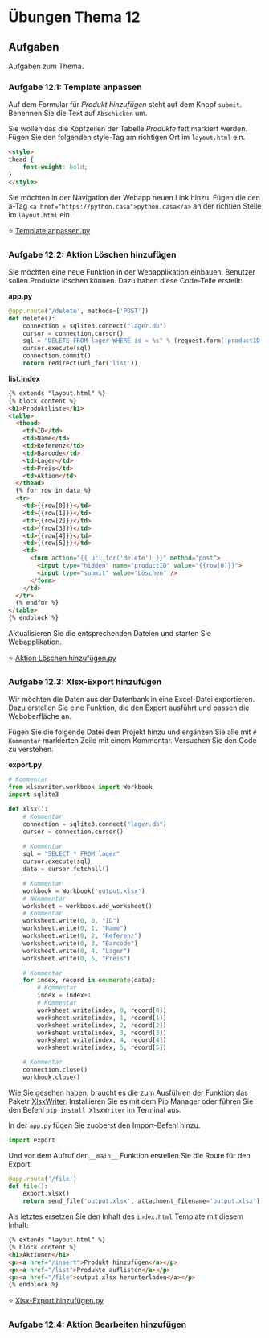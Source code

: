 # Übungen Thema 12

## Aufgaben

Aufgaben zum Thema.

### Aufgabe 12.1: Template anpassen

Auf dem Formular für *Produkt hinzufügen* steht auf dem Knopf `submit`. Benennen Sie die Text auf `Abschicken` um.

Sie wollen das die Kopfzeilen der Tabelle *Produkte* fett markiert werden. Fügen Sie den folgenden style-Tag am richtigen Ort im `layout.html` ein.

```html
<style>  
thead {
	font-weight: bold;
}
</style>
```

Sie möchten in der Navigation der Webapp neuen Link hinzu. Fügen die den a-Tag `<a href="https://python.casa">python.casa</a>` an der richtien Stelle im `layout.html` ein.

⭐ [Template anpassen.py](https://github.com/janikvonrotz/python.casa/blob/main/topic-12/Template%20anpassen)

### Aufgabe 12.2: Aktion Löschen hinzufügen

Sie möchten eine neue Funktion in der Webapplikation einbauen. Benutzer sollen Produkte löschen können. Dazu haben diese Code-Teile erstellt:

**app.py**

```python
@app.route('/delete', methods=['POST'])
def delete():
    connection = sqlite3.connect("lager.db")
    cursor = connection.cursor()
    sql = "DELETE FROM lager WHERE id = %s" % (request.form['productID'])
    cursor.execute(sql)
    connection.commit()
    return redirect(url_for('list'))
```

**list.index**

```html
{% extends "layout.html" %}
{% block content %}
<h1>Produktliste</h1>
<table>
  <thead>
    <td>ID</td>
    <td>Name</td>
    <td>Referenz</td>
    <td>Barcode</td>
    <td>Lager</td>
    <td>Preis</td>
    <td>Aktion</td>
  </thead>
  {% for row in data %}
  <tr>
    <td>{{row[0]}}</td>
    <td>{{row[1]}}</td>
    <td>{{row[2]}}</td>
    <td>{{row[3]}}</td>
    <td>{{row[4]}}</td>
    <td>{{row[5]}}</td>
    <td>
      <form action="{{ url_for('delete') }}" method="post">
        <input type="hidden" name="productID" value="{{row[0]}}">
        <input type="submit" value="Löschen" />
      </form>
    </td>
  </tr>
  {% endfor %}
</table>
{% endblock %}
```

Aktualisieren Sie die entsprechenden Dateien und starten Sie Webapplikation.

⭐ [Aktion Löschen hinzufügen.py](https://github.com/janikvonrotz/python.casa/blob/main/topic-12/Aktion%20Löschen%20hinzufügen)

### Aufgabe 12.3: Xlsx-Export hinzufügen

Wir möchten die Daten aus der Datenbank in eine Excel-Datei exportieren. Dazu erstellen Sie eine Funktion, die den Export ausführt und passen die Weboberfläche an.

Fügen Sie die folgende Datei dem Projekt hinzu und ergänzen Sie alle mit `# Kommentar` markierten Zeile mit einem Kommentar. Versuchen Sie den Code zu verstehen.

**export.py**

```python
# Kommentar
from xlsxwriter.workbook import Workbook
import sqlite3

def xlsx():
    # Kommentar
    connection = sqlite3.connect("lager.db")
    cursor = connection.cursor()
    
    # Kommentar
    sql = "SELECT * FROM lager"
    cursor.execute(sql)
    data = cursor.fetchall()

    # Kommentar
    workbook = Workbook('output.xlsx')
    # NKommentar
    worksheet = workbook.add_worksheet()
    # Kommentar
    worksheet.write(0, 0, "ID")
    worksheet.write(0, 1, "Name")
    worksheet.write(0, 2, "Referenz")
    worksheet.write(0, 3, "Barcode")
    worksheet.write(0, 4, "Lager")
    worksheet.write(0, 5, "Preis")

    # Kommentar
    for index, record in enumerate(data):
        # Kommentar
        index = index+1
        # Kommentar
        worksheet.write(index, 0, record[0])
        worksheet.write(index, 1, record[1])
        worksheet.write(index, 2, record[2])
        worksheet.write(index, 3, record[3])
        worksheet.write(index, 4, record[4])
        worksheet.write(index, 5, record[5])

    # Kommentar
    connection.close()
    workbook.close()
```

Wie Sie gesehen haben, braucht es die zum Ausführen der Funktion das Paketr [XlsxWriter](https://pypi.org/project/XlsxWriter/). Installieren Sie es mit dem Pip Manager oder führen Sie den Befehl `pip install XlsxWriter` im Terminal aus.

In der `app.py` fügen Sie zuoberst den Import-Befehl hinzu.

```python
import export
```

Und vor dem Aufruf der `__main__` Funktion erstellen Sie die Route für den Export.

```python
@app.route('/file')
def file():
    export.xlsx()
    return send_file('output.xlsx', attachment_filename='output.xlsx')
```

Als letztes ersetzen Sie den Inhalt des `index.html` Template mit diesem Inhalt:

```html
{% extends "layout.html" %}
{% block content %}
<h1>Aktionen</h1>
<p><a href="/insert">Produkt hinzufügen</a></p>
<p><a href="/list">Produkte auflisten</a></p>
<p><a href="/file">output.xlsx herunterladen</a></p>
{% endblock %}
```

⭐ [Xlsx-Export hinzufügen.py](https://github.com/janikvonrotz/python.casa/blob/main/topic-12/Xlsx-Export%20hinzufügen)

### Aufgabe 12.4: Aktion Bearbeiten hinzufügen

